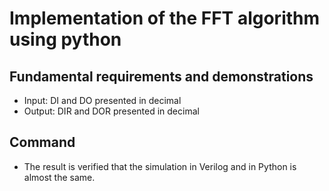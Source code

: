 # Implementation of the FFT algorithm using python
## Fundamental requirements and demonstrations
- Input: DI and DO presented in decimal
- Output: DIR and DOR presented in decimal
## Command
- The result is verified that the simulation in Verilog and in Python is almost the same.
